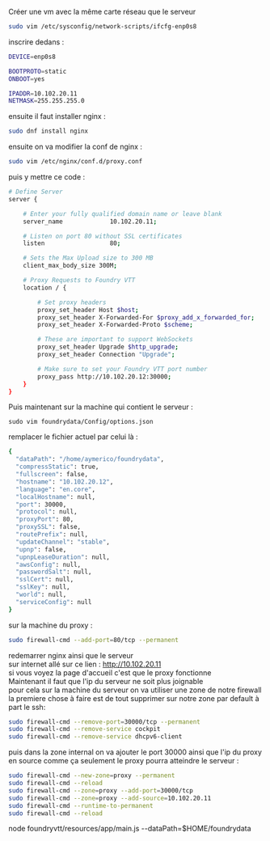 Créer une vm avec la même carte réseau que le serveur
```bash
sudo vim /etc/sysconfig/network-scripts/ifcfg-enp0s8
```
inscrire dedans :
```bash
DEVICE=enp0s8

BOOTPROTO=static
ONBOOT=yes

IPADDR=10.102.20.11
NETMASK=255.255.255.0
```

ensuite il faut installer nginx :
```bash
sudo dnf install nginx
```

ensuite on va modifier la conf de nginx :
```bash
sudo vim /etc/nginx/conf.d/proxy.conf
```

puis y mettre ce code :
```bash
# Define Server
server {

    # Enter your fully qualified domain name or leave blank
    server_name             10.102.20.11;

    # Listen on port 80 without SSL certificates
    listen                  80;

    # Sets the Max Upload size to 300 MB
    client_max_body_size 300M;

    # Proxy Requests to Foundry VTT
    location / {

        # Set proxy headers
        proxy_set_header Host $host;
        proxy_set_header X-Forwarded-For $proxy_add_x_forwarded_for;
        proxy_set_header X-Forwarded-Proto $scheme;

        # These are important to support WebSockets
        proxy_set_header Upgrade $http_upgrade;
        proxy_set_header Connection "Upgrade";

        # Make sure to set your Foundry VTT port number
        proxy_pass http://10.102.20.12:30000;
    }
}
```

Puis maintenant sur la machine qui contient le serveur :
```
sudo vim foundrydata/Config/options.json
```

remplacer le fichier actuel par celui là :
```bash
{
  "dataPath": "/home/aymerico/foundrydata",
  "compressStatic": true,
  "fullscreen": false,
  "hostname": "10.102.20.12",
  "language": "en.core",
  "localHostname": null,
  "port": 30000,
  "protocol": null,
  "proxyPort": 80,
  "proxySSL": false,
  "routePrefix": null,
  "updateChannel": "stable",
  "upnp": false,
  "upnpLeaseDuration": null,
  "awsConfig": null,
  "passwordSalt": null,
  "sslCert": null,
  "sslKey": null,
  "world": null,
  "serviceConfig": null
}
```

sur la machine du proxy :
```bash
sudo firewall-cmd --add-port=80/tcp --permanent
```

redemarrer nginx ainsi que le serveur  
sur internet allé sur ce lien : http://10.102.20.11  
si vous voyez la page d'accueil c'est que le proxy fonctionne  
Maintenant il faut que l'ip du serveur ne soit plus joignable  
pour cela sur la machine du serveur on va utiliser une zone de notre firewall  
la premiere chose à faire est de tout supprimer sur notre zone par default à part le ssh:  
```bash
sudo firewall-cmd --remove-port=30000/tcp --permanent
sudo firewall-cmd --remove-service cockpit
sudo firewall-cmd --remove-service dhcpv6-client
```

puis dans la zone internal on va ajouter le port 30000 ainsi que l'ip du proxy en source
comme ça seulement le proxy pourra atteindre le serveur :
```bash
sudo firewall-cmd --new-zone=proxy --permanent
sudo firewall-cmd --reload
sudo firewall-cmd --zone=proxy --add-port=30000/tcp
sudo firewall-cmd --zone=proxy --add-source=10.102.20.11
sudo firewall-cmd --runtime-to-permanent
sudo firewall-cmd --reload
```

node foundryvtt/resources/app/main.js --dataPath=$HOME/foundrydata